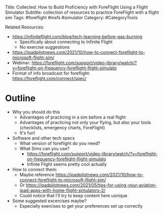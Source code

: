 Title: Collected: How to Build Proficiency with ForeFlight Using a Flight Simulator
Subtitle: collection of resources to practice ForeFlight with a flight sim
Tags: #foreflight #msfs #simulator
Category: #CategoryTools

Related Resources:
* https://infiniteflight.com/blog/tech-learning-before-gas-burning
	* Specifically about connecting to Infinite Flight
	* No exercise suggestions
* https://ipadpilotnews.com/2021/10/how-to-connect-foreflight-to-microsoft-flight-sim/
* Webinar: https://foreflight.com/support/video-library/watch/?v=foreflight-on-frequency-foreflight-flight-simulato
* Format of info broadcast for foreflight: https://foreflight.com/connect/spec/

# Outline
* Why you should do this
	* Advantages of practicing in a sim before a real flight
	* Advantages of practicing not only your flying, but also your tools (checklists, emergency charts, ForeFlight)
	* It's fun!
* Software and other tech specs
	* What version of foreflight do you need?
	* What Sims can you use?
		* https://foreflight.com/support/video-library/watch/?v=foreflight-on-frequency-foreflight-flight-simulato
		* Infinte Flight seems pretty cool actually
* How to connect them:
	* Maybe reference https://ipadpilotnews.com/2021/10/how-to-connect-foreflight-to-microsoft-flight-sim/
	* Or https://ipadpilotnews.com/2021/05/tips-for-using-your-aviation-ipad-apps-with-home-flight-simulators-2/
	* Could notice that I'll try to keep content here usnique
* Some suggested excercises maybe?
	* Especially exercises to get your preferences set up correctly